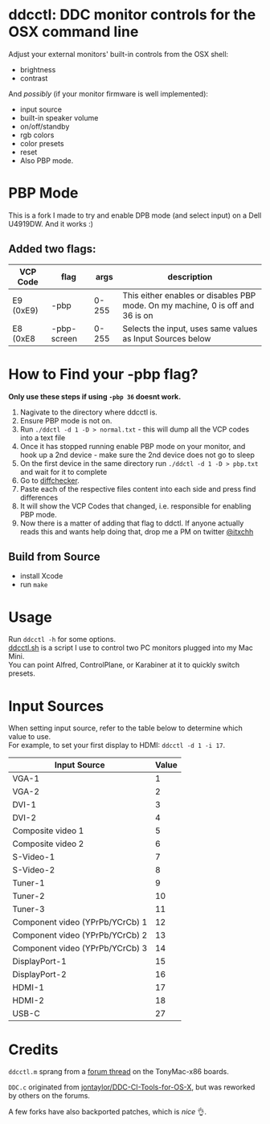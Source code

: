 # ddcctl: DDC monitor controls for the OSX command line

Adjust your external monitors' built-in controls from the OSX shell:

- brightness
- contrast

And _possibly_ (if your monitor firmware is well implemented):

- input source
- built-in speaker volume
- on/off/standby
- rgb colors
- color presets
- reset
- Also PBP mode.

# PBP Mode

This is a fork I made to try and enable DPB mode (and select input) on a Dell U4919DW.
And it works :)

## Added two flags:

| VCP Code  | flag        | args  | description                                                                    |
| --------- | ----------- | ----- | ------------------------------------------------------------------------------ |
| E9 (0xE9) | -pbp        | 0-255 | This either enables or disables PBP mode. On my machine, 0 is off and 36 is on |
| E8 (0xE8  | -pbp-screen | 0-255 | Selects the input, uses same values as Input Sources below                     |

# How to Find your -pbp flag?

**Only use these steps if using `-pbp 36` doesnt work.**

1. Nagivate to the directory where ddcctl is.
2. Ensure PBP mode is not on.
3. Run `./ddctl -d 1 -D > normal.txt` - this will dump all the VCP codes into a text file
4. Once it has stopped running enable PBP mode on your monitor, and hook up a 2nd device - make sure the 2nd device does not go to sleep
5. On the first device in the same directory run `./ddctl -d 1 -D > pbp.txt` and wait for it to complete
6. Go to [diffchecker](https://www.diffchecker.com/).
7. Paste each of the respective files content into each side and press find differences
8. It will show the VCP Codes that changed, i.e. responsible for enabling PBP mode.
9. Now there is a matter of adding that flag to ddctl. If anyone actually reads this and wants help doing that, drop me a PM on twitter [@itxchh](https://twitter.com/itxchh)

## Build from Source

- install Xcode
- run `make`

# Usage

Run `ddcctl -h` for some options.  
[ddcctl.sh](/scripts/ddcctl.sh) is a script I use to control two PC monitors plugged into my Mac Mini.  
You can point Alfred, ControlPlane, or Karabiner at it to quickly switch presets.

# Input Sources

When setting input source, refer to the table below to determine which value to use.  
For example, to set your first display to HDMI: `ddcctl -d 1 -i 17`.

| Input Source                    | Value |
| ------------------------------- | ----- |
| VGA-1                           | 1     |
| VGA-2                           | 2     |
| DVI-1                           | 3     |
| DVI-2                           | 4     |
| Composite video 1               | 5     |
| Composite video 2               | 6     |
| S-Video-1                       | 7     |
| S-Video-2                       | 8     |
| Tuner-1                         | 9     |
| Tuner-2                         | 10    |
| Tuner-3                         | 11    |
| Component video (YPrPb/YCrCb) 1 | 12    |
| Component video (YPrPb/YCrCb) 2 | 13    |
| Component video (YPrPb/YCrCb) 3 | 14    |
| DisplayPort-1                   | 15    |
| DisplayPort-2                   | 16    |
| HDMI-1                          | 17    |
| HDMI-2                          | 18    |
| USB-C                           | 27    |

# Credits

`ddcctl.m` sprang from a [forum thread](https://www.tonymacx86.com/threads/controlling-your-monitor-with-osx-ddc-panel.90077/page-6#post-795208) on the TonyMac-x86 boards.

`DDC.c` originated from [jontaylor/DDC-CI-Tools-for-OS-X](https://github.com/jontaylor/DDC-CI-Tools-for-OS-X), but was reworked by others on the forums.

A few forks have also backported patches, which is _nice_ :ok_hand:.

